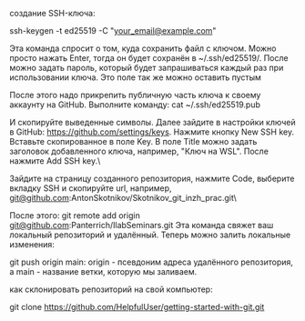 создание SSH-ключа:

ssh-keygen -t ed25519 -C "your_email@example.com"

Эта команда спросит о том, куда сохранить файл с ключом. Можно просто нажать Enter, тогда он будет сохранён в ~/.ssh/ed25519/. После можно задать пароль, который будет запрашиваться каждый раз при использовании ключа. Это поле так же можно оставить пустым

После этого надо прикрепить публичную часть ключа к своему аккаунту на GitHub. Выполните команду:
cat ~/.ssh/ed25519.pub

И скопируйте выведенные символы. Далее зайдите в настройки ключей в GitHub: https://github.com/settings/keys. Нажмите кнопку New SSH key. Вставьте скопированное в поле Key. В поле Title можно задать заголовок добавленного ключа, например, "Ключ на WSL". После нажмите Add SSH key.\

Зайдите на страницу созданного репозитория, нажмите Code, выберите вкладку SSH и скопируйте url, например, git@github.com:AntonSkotnikov/Skotnikov_git_inzh_prac.git\

После этого:
git remote add origin git@github.com:Panterrich/IlabSeminars.git
Эта команда свяжет ваш локальный репозиторий и удалённый. Теперь можно залить локальные изменения:

git push origin main:
origin - псевдоним адреса удалённого репозитория, а main -  название ветки, которую мы заливаем.


как склонировать репозиторий на свой компьютер:

git clone https://github.com/HelpfulUser/getting-started-with-git.git
